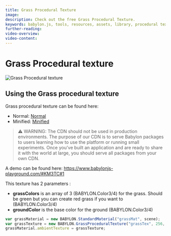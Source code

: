 ```yaml
---
title: Grass Procedural Texture
image: 
description: Check out the free Grass Procedural Texture.
keywords: babylon.js, tools, resources, assets, library, procedural texture, grass
further-reading:
video-overview:
video-content:
---
```


# Grass Procedural texture

![Grass Procedural texture](/img/extensions/proceduraltextures/grasspt.PNG)

## Using the Grass procedural texture

Grass procedural texture can be found here:

- Normal: [Normal](https://cdn.babylonjs.com/proceduralTexturesLibrary/babylon.grassProceduralTexture.js)
- Minified: [Minified](https://cdn.babylonjs.com/proceduralTexturesLibrary/babylon.grassProceduralTexture.min.js)

> ⚠️ WARNING: The CDN should not be used in production environments. The purpose of our CDN is to serve Babylon packages to users learning how to use the platform or running small experiments. Once you've built an application and are ready to share it with the world at large, you should serve all packages from your own CDN.

A demo can be found here:  https://www.babylonjs-playground.com/#KM3TC#1

This texture has 2 parameters :
- **grassColors** is an array of 3 (BABYLON.Color3/4) for the grass. Should be green but you can create red grass if you want to (BABYLON.Color3/4)
- **groundColor** is the base color for the ground (BABYLON.Color3/4)

```javascript
var grassMaterial = new BABYLON.StandardMaterial("grassMat", scene);
var grassTexture = new BABYLON.GrassProceduralTexture("grassTex", 256, scene);
grassMaterial.ambientTexture = grassTexture;
```